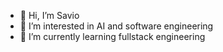 - 👋 Hi, I’m Savio
- 👀 I’m interested in AI and software engineering
- 🌱 I’m currently learning fullstack engineering

<!---
savio-f30/savio-f30 is a ✨ special ✨ repository because its `README.md` (this file) appears on your GitHub profile.
You can click the Preview link to take a look at your changes.
--->
